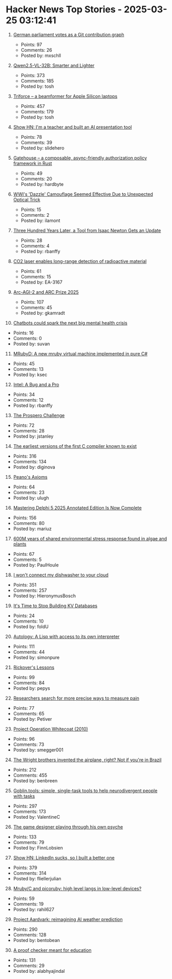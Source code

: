# Hacker News Top Stories - 2025-03-25 03:12:41

1. [German parliament votes as a Git contribution graph](https://abstimmung.eu/git/2024)
   - Points: 97
   - Comments: 26
   - Posted by: mxschll

2. [Qwen2.5-VL-32B: Smarter and Lighter](https://qwenlm.github.io/blog/qwen2.5-vl-32b/)
   - Points: 373
   - Comments: 185
   - Posted by: tosh

3. [Triforce – a beamformer for Apple Silicon laptops](https://crates.io/crates/triforce-lv2)
   - Points: 457
   - Comments: 179
   - Posted by: tosh

4. [Show HN: I'm a teacher and built an AI presentation tool](undefined)
   - Points: 78
   - Comments: 39
   - Posted by: slidehero

5. [Gatehouse – a composable, async-friendly authorization policy framework in Rust](https://github.com/thepartly/gatehouse)
   - Points: 49
   - Comments: 20
   - Posted by: hardbyte

6. [WWI's 'Dazzle' Camouflage Seemed Effective Due to Unexpected Optical Trick](https://gizmodo.com/wwis-famous-dazzle-camouflage-seemed-effective-due-to-unexpected-optical-trick-study-finds-2000577568)
   - Points: 15
   - Comments: 2
   - Posted by: ilamont

7. [Three Hundred Years Later, a Tool from Isaac Newton Gets an Update](https://www.quantamagazine.org/three-hundred-years-later-a-tool-from-isaac-newton-gets-an-update-20250324/)
   - Points: 28
   - Comments: 4
   - Posted by: rbanffy

8. [CO2 laser enables long-range detection of radioactive material](https://physicsworld.com/a/co2-laser-enables-long-range-detection-of-radioactive-material/)
   - Points: 61
   - Comments: 15
   - Posted by: EA-3167

9. [Arc-AGI-2 and ARC Prize 2025](https://arcprize.org/blog/announcing-arc-agi-2-and-arc-prize-2025)
   - Points: 107
   - Comments: 45
   - Posted by: gkamradt

10. [Chatbots could spark the next big mental health crisis](https://www.platformer.news/openai-chatgpt-mental-health-well-being/)
   - Points: 16
   - Comments: 0
   - Posted by: suvan

11. [MRubyD: A new mruby virtual machine implemented in pure C#](https://github.com/hadashiA/MRubyD)
   - Points: 45
   - Comments: 13
   - Posted by: ksec

12. [Intel: A Bug and a Pro](https://www.abortretry.fail/p/intel-a-bug-and-a-pro)
   - Points: 34
   - Comments: 12
   - Posted by: rbanffy

13. [The Prospero Challenge](https://www.mattkeeter.com/projects/prospero/)
   - Points: 72
   - Comments: 28
   - Posted by: jstanley

14. [The earliest versions of the first C compiler known to exist](https://github.com/mortdeus/legacy-cc)
   - Points: 316
   - Comments: 134
   - Posted by: diginova

15. [Peano's Axioms](https://principlesofcryptography.com/number-theory-primer-an-axiomatic-study-of-natural-numbers-peano-axioms/)
   - Points: 64
   - Comments: 23
   - Posted by: ulugh

16. [Mastering Delphi 5 2025 Annotated Edition Is Now Complete](https://blog.marcocantu.com/blog/2025-march-mastering-delphi5-annotated-complete.html)
   - Points: 156
   - Comments: 80
   - Posted by: mariuz

17. [600M years of shared environmental stress response found in algae and plants](https://phys.org/news/2025-03-million-years-environmental-stress-response.html)
   - Points: 67
   - Comments: 5
   - Posted by: PaulHoule

18. [I won't connect my dishwasher to your cloud](https://www.jeffgeerling.com/blog/2025/i-wont-connect-my-dishwasher-your-stupid-cloud)
   - Points: 351
   - Comments: 257
   - Posted by: HieronymusBosch

19. [It's Time to Stop Building KV Databases](https://buttondown.com/jaffray/archive/its-time-to-stop-building-kv-databases/)
   - Points: 24
   - Comments: 10
   - Posted by: foldU

20. [Autology: A Lisp with access to its own interpreter](https://github.com/Kimbsy/autology)
   - Points: 111
   - Comments: 44
   - Posted by: simonpure

21. [Rickover's Lessons](https://www.chinatalk.media/p/rickovers-lessons-how-to-build-a)
   - Points: 99
   - Comments: 84
   - Posted by: pepys

22. [Researchers search for more precise ways to measure pain](https://www.washingtonpost.com/science/2025/03/23/pain-measure-precision-research/)
   - Points: 77
   - Comments: 65
   - Posted by: Petiver

23. [Project Operation Whitecoat (2010)](https://scholarworks.lib.csusb.edu/cgi/viewcontent.cgi?article=1201&context=history-in-the-making)
   - Points: 96
   - Comments: 73
   - Posted by: smegger001

24. [The Wright brothers invented the airplane, right? Not if you're in Brazil](https://www.washingtonpost.com/world/2025/03/21/brazil-airplane-wright-brothers-santos-dumont/)
   - Points: 212
   - Comments: 455
   - Posted by: benbreen

25. [Goblin.tools: simple, single-task tools to help neurodivergent people with tasks](https://goblin.tools/)
   - Points: 297
   - Comments: 173
   - Posted by: ValentineC

26. [The game designer playing through his own psyche](https://www.newyorker.com/culture/persons-of-interest/the-game-designer-playing-through-his-own-psyche)
   - Points: 133
   - Comments: 79
   - Posted by: FinnLobsien

27. [Show HN: LinkedIn sucks, so I built a better one](https://heyopenspot.com/)
   - Points: 379
   - Comments: 314
   - Posted by: fliellerjulian

28. [Mruby/C and picoruby: high level langs in low-level devices?](https://github.com/picoruby/picoruby)
   - Points: 59
   - Comments: 19
   - Posted by: rahil627

29. [Project Aardvark: reimagining AI weather prediction](https://www.turing.ac.uk/blog/project-aardvark-reimagining-ai-weather-prediction)
   - Points: 290
   - Comments: 128
   - Posted by: bentobean

30. [A proof checker meant for education](https://jsiek.github.io/deduce/index.html)
   - Points: 131
   - Comments: 29
   - Posted by: alabhyajindal

